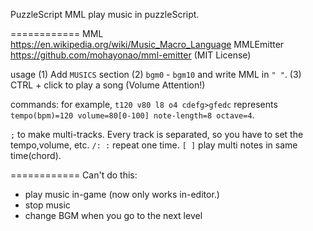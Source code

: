 PuzzleScript MML
play music in puzzleScript.

============
MML https://en.wikipedia.org/wiki/Music_Macro_Language
MMLEmitter https://github.com/mohayonao/mml-emitter (MIT License)

usage
(1) Add `MUSICS` section
(2) `bgm0` - `bgm10` and write MML in `" "`.
(3) CTRL + click to play a song (Volume Attention!) 

commands:
for example, `t120 v80 l8 o4 cdefg>gfedc` represents `tempo(bpm)=120 volume=80[0-100] note-length=8 octave=4`.

`;` to make multi-tracks. Every track is separated, so you have to set the tempo,volume, etc.
`/: :` repeat one time.
`[ ]` play multi notes in same time(chord). 

============
Can't do this:
* play music in-game (now only works in-editor.)
* stop music
* change BGM when you go to the next level